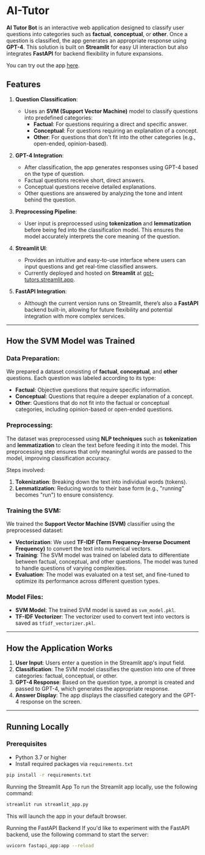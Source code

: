 # AI-Tutor

**AI Tutor Bot** is an interactive web application designed to classify user questions into categories such as **factual**, **conceptual**, or **other**. Once a question is classified, the app generates an appropriate response using **GPT-4**. This solution is built on **Streamlit** for easy UI interaction but also integrates **FastAPI** for backend flexibility in future expansions.

You can try out the app [here](https://gpt-tutors.streamlit.app/).

## Features

1. **Question Classification**:
    - Uses an **SVM (Support Vector Machine)** model to classify questions into predefined categories:
      - **Factual**: For questions requiring a direct and specific answer.
      - **Conceptual**: For questions requiring an explanation of a concept.
      - **Other**: For questions that don't fit into the other categories (e.g., open-ended, opinion-based).
      
2. **GPT-4 Integration**:
    - After classification, the app generates responses using GPT-4 based on the type of question.
    - Factual questions receive short, direct answers.
    - Conceptual questions receive detailed explanations.
    - Other questions are answered by analyzing the tone and intent behind the question.

3. **Preprocessing Pipeline**:
    - User input is preprocessed using **tokenization** and **lemmatization** before being fed into the classification model. This ensures the model accurately interprets the core meaning of the question.

4. **Streamlit UI**:
    - Provides an intuitive and easy-to-use interface where users can input questions and get real-time classified answers.
    - Currently deployed and hosted on **Streamlit** at [gpt-tutors.streamlit.app](https://gpt-tutors.streamlit.app/).

5. **FastAPI Integration**:
    - Although the current version runs on Streamlit, there’s also a **FastAPI** backend built-in, allowing for future flexibility and potential integration with more complex services.

---

## How the SVM Model was Trained

### Data Preparation:
We prepared a dataset consisting of **factual**, **conceptual**, and **other** questions. Each question was labeled according to its type:
- **Factual**: Objective questions that require specific information.
- **Conceptual**: Questions that require a deeper explanation of a concept.
- **Other**: Questions that do not fit into the factual or conceptual categories, including opinion-based or open-ended questions.

### Preprocessing:
The dataset was preprocessed using **NLP techniques** such as **tokenization** and **lemmatization** to clean the text before feeding it into the model. This preprocessing step ensures that only meaningful words are passed to the model, improving classification accuracy.

Steps involved:
1. **Tokenization**: Breaking down the text into individual words (tokens).
2. **Lemmatization**: Reducing words to their base form (e.g., "running" becomes "run") to ensure consistency.

### Training the SVM:
We trained the **Support Vector Machine (SVM)** classifier using the preprocessed dataset:
- **Vectorization**: We used **TF-IDF (Term Frequency-Inverse Document Frequency)** to convert the text into numerical vectors.
- **Training**: The SVM model was trained on labeled data to differentiate between factual, conceptual, and other questions. The model was tuned to handle questions of varying complexities.
- **Evaluation**: The model was evaluated on a test set, and fine-tuned to optimize its performance across different question types.

### Model Files:
- **SVM Model**: The trained SVM model is saved as `svm_model.pkl`.
- **TF-IDF Vectorizer**: The vectorizer used to convert text into vectors is saved as `tfidf_vectorizer.pkl`.

---

## How the Application Works

1. **User Input**: Users enter a question in the Streamlit app's input field.
2. **Classification**: The SVM model classifies the question into one of three categories: factual, conceptual, or other.
3. **GPT-4 Response**: Based on the question type, a prompt is created and passed to GPT-4, which generates the appropriate response.
4. **Answer Display**: The app displays the classified category and the GPT-4 response on the screen.

---

## Running Locally

### Prerequisites
- Python 3.7 or higher
- Install required packages via `requirements.txt`

```bash
pip install -r requirements.txt
```

Running the Streamlit App
To run the Streamlit app locally, use the following command:

```bash
streamlit run streamlit_app.py
```

This will launch the app in your default browser.

Running the FastAPI Backend
If you'd like to experiment with the FastAPI backend, use the following command to start the server:

```bash
uvicorn fastapi_app:app --reload
```
